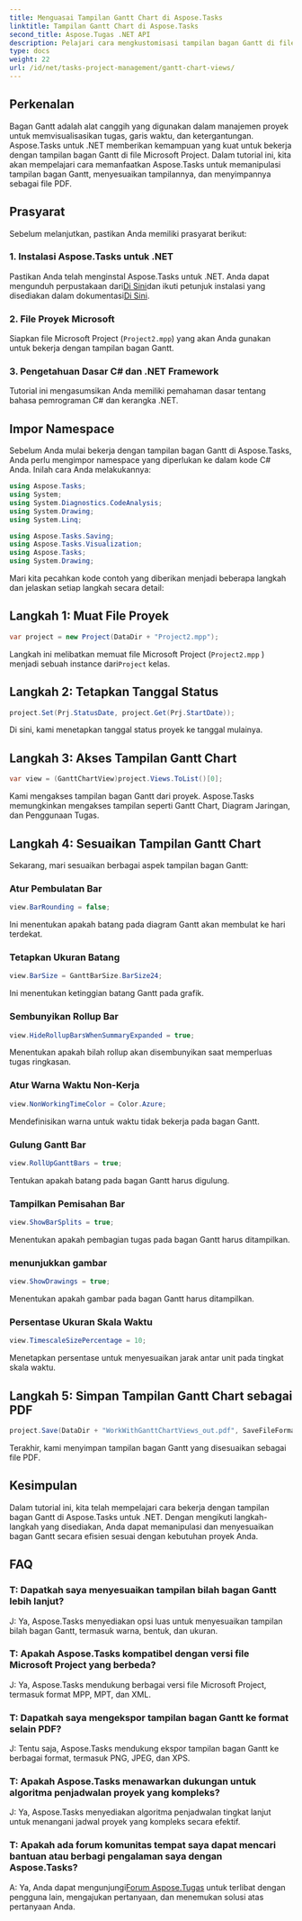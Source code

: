 ```yaml
---
title: Menguasai Tampilan Gantt Chart di Aspose.Tasks
linktitle: Tampilan Gantt Chart di Aspose.Tasks
second_title: Aspose.Tugas .NET API
description: Pelajari cara mengkustomisasi tampilan bagan Gantt di file Microsoft Project menggunakan Aspose.Tasks untuk .NET. Panduan langkah demi langkah untuk manajemen proyek yang efisien.
type: docs
weight: 22
url: /id/net/tasks-project-management/gantt-chart-views/
---
```

## Perkenalan
Bagan Gantt adalah alat canggih yang digunakan dalam manajemen proyek untuk memvisualisasikan tugas, garis waktu, dan ketergantungan. Aspose.Tasks untuk .NET memberikan kemampuan yang kuat untuk bekerja dengan tampilan bagan Gantt di file Microsoft Project. Dalam tutorial ini, kita akan mempelajari cara memanfaatkan Aspose.Tasks untuk memanipulasi tampilan bagan Gantt, menyesuaikan tampilannya, dan menyimpannya sebagai file PDF.
## Prasyarat
Sebelum melanjutkan, pastikan Anda memiliki prasyarat berikut:
### 1. Instalasi Aspose.Tasks untuk .NET
 Pastikan Anda telah menginstal Aspose.Tasks untuk .NET. Anda dapat mengunduh perpustakaan dari[Di Sini](https://releases.aspose.com/tasks/net/)dan ikuti petunjuk instalasi yang disediakan dalam dokumentasi[Di Sini](https://reference.aspose.com/tasks/net/).
### 2. File Proyek Microsoft
Siapkan file Microsoft Project (`Project2.mpp`) yang akan Anda gunakan untuk bekerja dengan tampilan bagan Gantt.
### 3. Pengetahuan Dasar C# dan .NET Framework
Tutorial ini mengasumsikan Anda memiliki pemahaman dasar tentang bahasa pemrograman C# dan kerangka .NET.
## Impor Namespace
Sebelum Anda mulai bekerja dengan tampilan bagan Gantt di Aspose.Tasks, Anda perlu mengimpor namespace yang diperlukan ke dalam kode C# Anda. Inilah cara Anda melakukannya:

```csharp
using Aspose.Tasks;
using System;
using System.Diagnostics.CodeAnalysis;
using System.Drawing;
using System.Linq;

using Aspose.Tasks.Saving;
using Aspose.Tasks.Visualization;
using Aspose.Tasks;
using System.Drawing;
```

Mari kita pecahkan kode contoh yang diberikan menjadi beberapa langkah dan jelaskan setiap langkah secara detail:
## Langkah 1: Muat File Proyek
```csharp
var project = new Project(DataDir + "Project2.mpp");
```
Langkah ini melibatkan memuat file Microsoft Project (`Project2.mpp` ) menjadi sebuah instance dari`Project` kelas.
## Langkah 2: Tetapkan Tanggal Status
```csharp
project.Set(Prj.StatusDate, project.Get(Prj.StartDate));
```
Di sini, kami menetapkan tanggal status proyek ke tanggal mulainya.
## Langkah 3: Akses Tampilan Gantt Chart
```csharp
var view = (GanttChartView)project.Views.ToList()[0];
```
Kami mengakses tampilan bagan Gantt dari proyek. Aspose.Tasks memungkinkan mengakses tampilan seperti Gantt Chart, Diagram Jaringan, dan Penggunaan Tugas.
## Langkah 4: Sesuaikan Tampilan Gantt Chart
Sekarang, mari sesuaikan berbagai aspek tampilan bagan Gantt:
### Atur Pembulatan Bar
```csharp
view.BarRounding = false;
```
Ini menentukan apakah batang pada diagram Gantt akan membulat ke hari terdekat.
### Tetapkan Ukuran Batang
```csharp
view.BarSize = GanttBarSize.BarSize24;
```
Ini menentukan ketinggian batang Gantt pada grafik.
### Sembunyikan Rollup Bar
```csharp
view.HideRollupBarsWhenSummaryExpanded = true;
```
Menentukan apakah bilah rollup akan disembunyikan saat memperluas tugas ringkasan.
### Atur Warna Waktu Non-Kerja
```csharp
view.NonWorkingTimeColor = Color.Azure;
```
Mendefinisikan warna untuk waktu tidak bekerja pada bagan Gantt.
### Gulung Gantt Bar
```csharp
view.RollUpGanttBars = true;
```
Tentukan apakah batang pada bagan Gantt harus digulung.
### Tampilkan Pemisahan Bar
```csharp
view.ShowBarSplits = true;
```
Menentukan apakah pembagian tugas pada bagan Gantt harus ditampilkan.
### menunjukkan gambar
```csharp
view.ShowDrawings = true;
```
Menentukan apakah gambar pada bagan Gantt harus ditampilkan.
### Persentase Ukuran Skala Waktu
```csharp
view.TimescaleSizePercentage = 10;
```
Menetapkan persentase untuk menyesuaikan jarak antar unit pada tingkat skala waktu.
## Langkah 5: Simpan Tampilan Gantt Chart sebagai PDF
```csharp
project.Save(DataDir + "WorkWithGanttChartViews_out.pdf", SaveFileFormat.Pdf);
```
Terakhir, kami menyimpan tampilan bagan Gantt yang disesuaikan sebagai file PDF.
## Kesimpulan
Dalam tutorial ini, kita telah mempelajari cara bekerja dengan tampilan bagan Gantt di Aspose.Tasks untuk .NET. Dengan mengikuti langkah-langkah yang disediakan, Anda dapat memanipulasi dan menyesuaikan bagan Gantt secara efisien sesuai dengan kebutuhan proyek Anda.
## FAQ
### T: Dapatkah saya menyesuaikan tampilan bilah bagan Gantt lebih lanjut?
J: Ya, Aspose.Tasks menyediakan opsi luas untuk menyesuaikan tampilan bilah bagan Gantt, termasuk warna, bentuk, dan ukuran.
### T: Apakah Aspose.Tasks kompatibel dengan versi file Microsoft Project yang berbeda?
J: Ya, Aspose.Tasks mendukung berbagai versi file Microsoft Project, termasuk format MPP, MPT, dan XML.
### T: Dapatkah saya mengekspor tampilan bagan Gantt ke format selain PDF?
J: Tentu saja, Aspose.Tasks mendukung ekspor tampilan bagan Gantt ke berbagai format, termasuk PNG, JPEG, dan XPS.
### T: Apakah Aspose.Tasks menawarkan dukungan untuk algoritma penjadwalan proyek yang kompleks?
J: Ya, Aspose.Tasks menyediakan algoritma penjadwalan tingkat lanjut untuk menangani jadwal proyek yang kompleks secara efektif.
### T: Apakah ada forum komunitas tempat saya dapat mencari bantuan atau berbagi pengalaman saya dengan Aspose.Tasks?
 A: Ya, Anda dapat mengunjungi[Forum Aspose.Tugas](https://forum.aspose.com/c/tasks/15) untuk terlibat dengan pengguna lain, mengajukan pertanyaan, dan menemukan solusi atas pertanyaan Anda.
